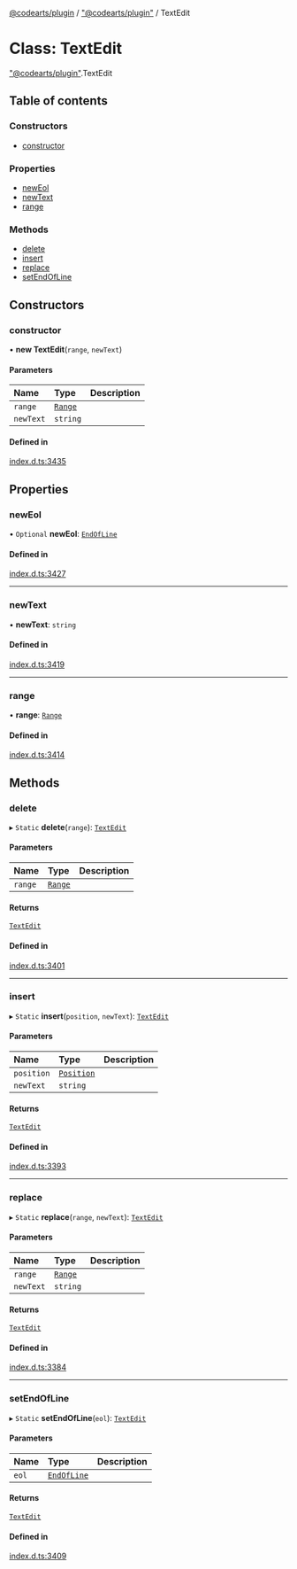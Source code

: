 [@codearts/plugin](../README.md) / ["@codearts/plugin"](../modules/_codearts_plugin_.md) / TextEdit

# Class: TextEdit

["@codearts/plugin"](../modules/_codearts_plugin_.md).TextEdit

## Table of contents

### Constructors

- [constructor](codearts_plugin_.TextEdit.md#constructor)

### Properties

- [newEol](codearts_plugin_.TextEdit.md#neweol)
- [newText](codearts_plugin_.TextEdit.md#newtext)
- [range](codearts_plugin_.TextEdit.md#range)

### Methods

- [delete](codearts_plugin_.TextEdit.md#delete)
- [insert](codearts_plugin_.TextEdit.md#insert)
- [replace](codearts_plugin_.TextEdit.md#replace)
- [setEndOfLine](codearts_plugin_.TextEdit.md#setendofline)

## Constructors

### constructor

• **new TextEdit**(`range`, `newText`)

#### Parameters

| Name | Type | Description |
| :------ | :------ | :------ |
| `range` | [`Range`](codearts_plugin_.Range.md) |  |
| `newText` | `string` |  |

#### Defined in

[index.d.ts:3435](https://github.com/huaweicloud/cloudide-plugin-api/blob/a4193a8/index.d.ts#L3435)

## Properties

### newEol

• `Optional` **newEol**: [`EndOfLine`](../enums/codearts_plugin_.EndOfLine.md)

#### Defined in

[index.d.ts:3427](https://github.com/huaweicloud/cloudide-plugin-api/blob/a4193a8/index.d.ts#L3427)

___

### newText

• **newText**: `string`

#### Defined in

[index.d.ts:3419](https://github.com/huaweicloud/cloudide-plugin-api/blob/a4193a8/index.d.ts#L3419)

___

### range

• **range**: [`Range`](codearts_plugin_.Range.md)

#### Defined in

[index.d.ts:3414](https://github.com/huaweicloud/cloudide-plugin-api/blob/a4193a8/index.d.ts#L3414)

## Methods

### delete

▸ `Static` **delete**(`range`): [`TextEdit`](codearts_plugin_.TextEdit.md)

#### Parameters

| Name | Type | Description |
| :------ | :------ | :------ |
| `range` | [`Range`](codearts_plugin_.Range.md) |  |

#### Returns

[`TextEdit`](codearts_plugin_.TextEdit.md)

#### Defined in

[index.d.ts:3401](https://github.com/huaweicloud/cloudide-plugin-api/blob/a4193a8/index.d.ts#L3401)

___

### insert

▸ `Static` **insert**(`position`, `newText`): [`TextEdit`](codearts_plugin_.TextEdit.md)

#### Parameters

| Name | Type | Description |
| :------ | :------ | :------ |
| `position` | [`Position`](codearts_plugin_.Position.md) |  |
| `newText` | `string` |  |

#### Returns

[`TextEdit`](codearts_plugin_.TextEdit.md)

#### Defined in

[index.d.ts:3393](https://github.com/huaweicloud/cloudide-plugin-api/blob/a4193a8/index.d.ts#L3393)

___

### replace

▸ `Static` **replace**(`range`, `newText`): [`TextEdit`](codearts_plugin_.TextEdit.md)

#### Parameters

| Name | Type | Description |
| :------ | :------ | :------ |
| `range` | [`Range`](codearts_plugin_.Range.md) |  |
| `newText` | `string` |  |

#### Returns

[`TextEdit`](codearts_plugin_.TextEdit.md)

#### Defined in

[index.d.ts:3384](https://github.com/huaweicloud/cloudide-plugin-api/blob/a4193a8/index.d.ts#L3384)

___

### setEndOfLine

▸ `Static` **setEndOfLine**(`eol`): [`TextEdit`](codearts_plugin_.TextEdit.md)

#### Parameters

| Name | Type | Description |
| :------ | :------ | :------ |
| `eol` | [`EndOfLine`](../enums/codearts_plugin_.EndOfLine.md) |  |

#### Returns

[`TextEdit`](codearts_plugin_.TextEdit.md)

#### Defined in

[index.d.ts:3409](https://github.com/huaweicloud/cloudide-plugin-api/blob/a4193a8/index.d.ts#L3409)
